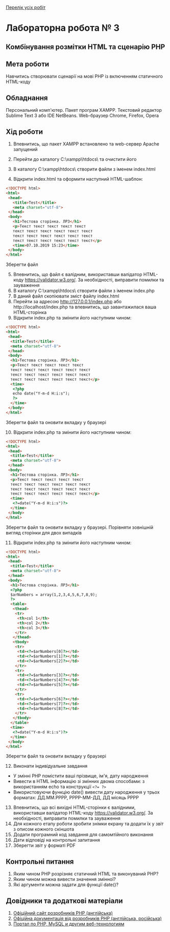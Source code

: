 [Перелік усіх робіт](README.md)

# Лабораторна робота № 3

## Комбінування розмітки HTML та сценарію PHP

## Мета роботи

Навчитись створювати сценарії на мові РНР із включенням статичного HTML-коду

## Обладнання

Персональний комп'ютер. Пакет програм XAMPP. Текстовий редактор Sublime Text 3 або IDE NetBeans. Web-браузер Chrome, Firefox, Opera

## Хід роботи

1. Впевнитись, що пакет XAMPP встановлено та web-сервер Apache запущений
2. Перейти до каталогу C:\xampp\htdocs\ та очистити його
3. В каталогу C:\xampp\htdocs\ створити файли з іменем index.html

4. Відкрити index.html та оформити наступний HTML-шаблон:
```html
<!DOCTYPE html>
<html>
 <head>
   <title>Test</title>
   <meta charset="utf-8">
 </head>
 <body>
   <h1>Тестова сторінка. ЛР3</h1>
   <p>Текст текст текст текст текст 
   текст текст текст текст текст текст 
   текст текст текст текст текст текст 
   текст текст текст текст текст текст</p>
   <time>07.10.2019 15:23</time>
 </body>
</html>
```
Зберегти файл

5. Впевнитись, що файл є валідним, використавши валідатор HTML-коду https://validator.w3.org/. За необхідності, виправити помилки та зауваження
6. В каталогу C:\xampp\htdocs\ створити файли з іменем index.php
7. В даний файл скопіювати зміст файлу index.html
8. Перейти за адресою http://127.0.0.1/index.php або http://localhost/index.php та впевнитись, що завантажилася ваша HTML-сторінка
9. Відкрити index.php та змінити його наступним чином:
```html
<!DOCTYPE html>
<html>
 <head>
  <title>Test</title>
  <meta charset="utf-8">
 </head>
 <body>
  <h1>Тестова сторінка. ЛР3</h1>
  <p>Текст текст текст текст текст 
  текст текст текст текст текст текст 
  текст текст текст текст текст текст 
  текст текст текст текст текст текст</p>
  <time>
   <?php
   echo date("Y-m-d H:i:s");
   ?>
  </time>
 </body>
</html>
```
Зберегти файл та оновити вкладку у браузері

10. Відкрити index.php та змінити його наступним чином:
```html
<!DOCTYPE html>
<html>
 <head>
  <title>Test</title>
  <meta charset="utf-8">
 </head>
 <body>
  <h1>Тестова сторінка. ЛР3</h1>
  <p>Текст текст текст текст текст 
  текст текст текст текст текст текст 
  текст текст текст текст текст текст 
  текст текст текст текст текст текст</p>
  <time>
   <?=date("Y-m-d H:i:s")?>
  </time>
 </body>
</html>
```
Зберегти файл та оновити вкладку у браузері. Порівняти зовнішній вигляд сторінки для двох випадків

11. Відкрити index.php та змінити його наступним чином:
```html
<!DOCTYPE html>
<html>
 <head>
  <title>Test</title>
  <meta charset="utf-8">
 </head>
 <body>
  <h1>Тестова сторінка. ЛР3</h1>
  <?php
  $arNumbers = array(1,2,3,4,5,6,7,8,9);
  ?>
  <table>
   <thead>
    <tr>
     <th>col 1</th>
     <th>col 2</th>
     <th>col 3</th>
    </tr>
   </thead>
   <tbody>
    <tr>
     <td><?=$arNumbers[0]?></td>
     <td><?=$arNumbers[1]?></td>
     <td><?=$arNumbers[2]?></td>
    </tr>
    <tr>
     <td><?=$arNumbers[3]?></td>
     <td><?=$arNumbers[4]?></td>
     <td><?=$arNumbers[5]?></td>
    </tr>
    <tr>
     <td><?=$arNumbers[6]?></td>
     <td><?=$arNumbers[7]?></td>
     <td><?=$arNumbers[8]?></td>
    </tr>
   </tbody>
  </table>
  <time>
   <?=date("Y-m-d H:i:s")?>
  </time>
 </body>
</html>
```
Зберегти файл та оновити вкладку у браузері

12. Виконати індивідуальне завдання
  + У змінні РНР помістити ваші прізвище, ім'я, дату народження
  + Вивести в HTML інформацію зі змінних двома способами: з використанням echo та конструкції ```<?= ?>```
  + Використовуючи функцію date() вивести дату народження у трьох форматах: ДД.ММ.РРРР, РРРР-ММ-ДД, ДД місяць РРРР
13. Впевнитись, що всі вихідні HTML-сторінки є валідними, використавши валідатор HTML-коду https://validator.w3.org/. За необхідності, виправити помилки та зауваження
14. Для кожного етапу роботи зробити знімки екрану та додати їх у звіт з описом кожного скіншота
15. Додати програмний код завдання для самомтійного виконання
16. Дати відповіді на контрольні запитання
17. Зберегти звіт у форматі PDF

## Контрольні питання
1. Яким чином РНР розрізняє статичний HTML та виконуваний PHP?
2. Яким чином можна вивести значення змінної?
3. Які аргументи можна задати для функції date()?

## Довідники та додаткові матеріали
1. [Офіційний сайт розробників PHP (англійська)](https://www.php.net/)
2. [Офіційна документація від розробників PHP (англійська, російська)](https://www.php.net/docs.php)
3. [Портал по PHP, MySQL и другим веб-технологиям](http://www.php.su/)
